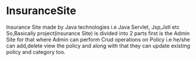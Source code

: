 # InsuranceSite
Insurance Site made by Java technologies i.e Java Servlet, Jsp,Jstl etc
So,Basically project(insurance Site) is divided into 2 parts first is the Admin Site for that where Admin can perform 
Crud operations on Policy i.e he/she can add,delete view the policy and along with that they can update existing policy and category too.

